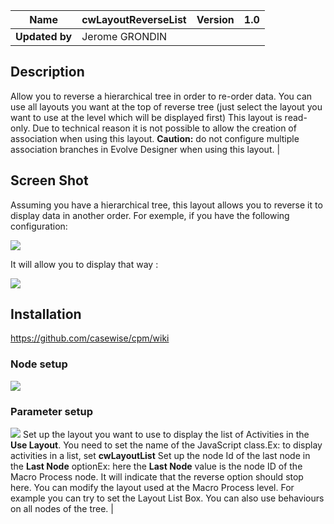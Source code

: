 | **Name** | **cwLayoutReverseList** | **Version** | 1.0 |
| --- | --- | --- | --- |
| **Updated by** | Jerome GRONDIN |

## Description 
Allow you to reverse a hierarchical tree in order to re-order data. You can use all layouts you want at the top of reverse tree (just select the layout you want to use at the level which will be displayed first) This layout is read-only. Due to technical reason it is not possible to allow the creation of association when using this layout.  **Caution:** do not configure multiple association branches in Evolve Designer when using this layout. |
## Screen Shot
Assuming you have a hierarchical tree, this layout allows you to reverse it to display data in another order. For exemple, if you have the following configuration:

![](https://github.com/nevakee716/ReverseList/raw/master/screen/image1.png)

It will allow you to display that way :

![](https://github.com/nevakee716/ReverseList/raw/master/screen/image1b.png)

## Installation
https://github.com/casewise/cpm/wiki

### Node setup
![](https://github.com/nevakee716/ReverseList/raw/master/screen/image2.png)
### Parameter setup 
![](https://github.com/nevakee716/ReverseList/raw/master/screen/image3.png) 
Set up the layout you want to use to display the list of Activities in the **Use Layout**. You need to set the name of the JavaScript class.Ex: to display activities in a list, set **cwLayoutList**  Set up the node Id of the last node in the **Last Node** optionEx: here the **Last Node** value is the node ID of the Macro Process node. It will indicate that the reverse option should stop here. You can modify the layout used at the Macro Process level. For example you can try to set the Layout List Box. You can also use behaviours on all nodes of the tree.  |